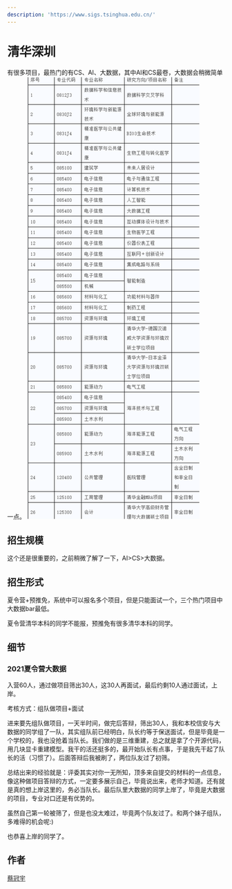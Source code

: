 ```yaml
---
description: 'https://www.sigs.tsinghua.edu.cn/'
---
```


# 清华深圳

有很多项目，最热门的有CS、AI、大数据，其中AI和CS最卷，大数据会稍微简单一点。
![清深项目](../.gitbook/assets/清深项目.png)

## 招生规模

这个还是很重要的，之前稍微了解了一下，AI>CS>大数据。

## 招生形式

夏令营+预推免，系统中可以报名多个项目，但是只能面试一个，三个热门项目中大数据bar最低。

夏令营清华本科的同学不能报，预推免有很多清华本科的同学。

## 细节

### 2021夏令营大数据

入营60人，通过做项目筛出30人，这30人再面试，最后约剩10人通过面试，上岸。

考核方式：组队做项目+面试

进来要先组队做项目，一天半时间，做完后答辩，筛出30人，我和本校信安与大数据的同学组了一队，其实组队前已经明白，队长约等于保送面试，但是毕竟是一个学校的，我也没抢着当队长。我们做的是三维重建，总之就是拿了个开源代码，用几块显卡重建模型。我干的活还挺多的，最开始队长有点事，于是我先干起了队长的活（习惯了）。后面答辩后我被刷了，两位队友过了初筛。

总结出来的经验就是：评委其实对你一无所知，顶多来自提交的材料的一点信息，像这种做项目答辩的方式，一定要多展示自己，毕竟说出来，老师才知道。还有就是真的想上岸这里的，务必当队长。最后队里大数据的同学上岸了，毕竟是大数据的项目，专业对口还是有优势的。

虽然自己第一轮被筛了，但是也没太难过，毕竟两个队友过了。和两个妹子组队，多难得的机会呢:)

也恭喜上岸的同学了。


## 作者

[蔡冠宇](../zuo-zhe-lian-xi-fang-shi.md#蔡冠宇)